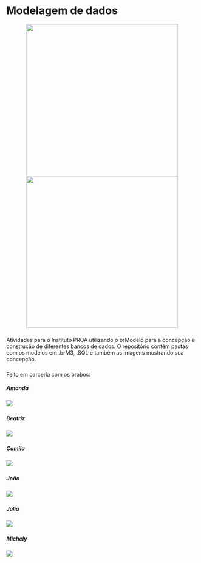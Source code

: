 # Modelagem de dados

<div align="center">
<img width="400em" src="https://i.pinimg.com/originals/fb/68/41/fb6841b5b9701782a9dd24bd6702da5a.gif"><img width="400em" src="http://pm1.narvii.com/6464/5cd588cf2553e8975276131b8d1e7307cd827dff_00.jpg">
</div>

###

Atividades para o Instituto PROA utilizando o brModelo para a concepção e construção de diferentes bancos de dados. O repositório contém pastas com os modelos em .brM3, .SQL e também as imagens mostrando sua concepção.

###

Feito em parceria com os brabos:

<!--<img width="500em" Align="right" src="https://c.tenor.com/D2H0hPltOdYAAAAC/golden-boy-fake-keyboard-programing-coding-paper-book.gif">-->

##### Amanda
<a href="https://github.com/amandavalentim" target="_blank"><img src="https://img.shields.io/badge/GitHub-100000?style=for-the-badge&logo=github&logoColor=white"    target="_blank"></a>

###
##### Beatriz
<a href="https://github.com/beatrixiez" target="_blank"><img src="https://img.shields.io/badge/GitHub-100000?style=for-the-badge&logo=github&logoColor=white"    target="_blank"></a>

###
##### Camila
<a href="https://github.com/CamilaCSoares" target="_blank"><img src="https://img.shields.io/badge/GitHub-100000?style=for-the-badge&logo=github&logoColor=white"    target="_blank"></a>

###
##### João
<a href="https://github.com/jpedr1nho" target="_blank"><img src="https://img.shields.io/badge/GitHub-100000?style=for-the-badge&logo=github&logoColor=white"    target="_blank"></a>

###
##### Júlia
<a href="https://github.com/Unijuba" target="_blank"><img src="https://img.shields.io/badge/GitHub-100000?style=for-the-badge&logo=github&logoColor=white"    target="_blank"></a>

###
##### Michely
<a href="https://github.com/MichellyNonatto" target="_blank"><img src="https://img.shields.io/badge/GitHub-100000?style=for-the-badge&logo=github&logoColor=white"    target="_blank"></a>

